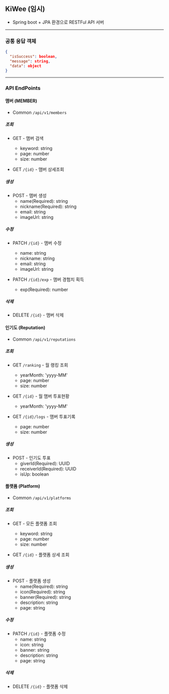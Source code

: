 ## KiWee (임시)

- Spring boot + JPA 환경으로 RESTFul API 서버
----
### 공통 응답 객체
```json
{
  "isSuccess": boolean,
  "message": string,
  "data": object
}
```
----
### API EndPoints

#### 맴버 (MEMBER)
- Common `/api/v1/members`

##### 조회
- GET - 맴버 검색
  + keyword: string
  + page: number
  + size: number

- GET `/{id}` - 맴버 상세조회

##### 생성
- POST - 맴버 생성
  + name(Required): string
  + nickname(Required): string
  + email: string
  + imageUrl: string

##### 수정
- PATCH `/{id}` - 맴버 수정
  + name: string
  + nickname: string
  + email: string
  + imageUrl: string

- PATCH `/{id}/exp` - 맴버 경험치 획득
  + exp(Required): number

##### 삭제
- DELETE `/{id}` - 맴버 삭제

#### 인기도 (Reputation)
- Common `/api/v1/reputations`

##### 조회
- GET `/ranking` - 월 랭킹 조회
  + yearMonth: 'yyyy-MM'
  + page: number
  + size: number

- GET `/{id}` - 월 맴버 투표현황
  + yearMonth: 'yyyy-MM'

- GET `/{id}/logs` - 맴버 투표기록
  + page: number
  + size: number

##### 생성
- POST - 인기도 투표
  + giverId(Required): UUID
  + receiverId(Required): UUID
  + isUp: boolean

#### 플랫폼 (Platform)
- Common `/api/v1/platforms`

##### 조회
- GET - 모든 플랫폼 조회
  + keyword: string
  + page: number
  + size: number

- GET `/{id}` - 플랫폼 상세 조회

##### 생성
- POST - 플랫폼 생성
  + name(Required): string
  + icon(Required): string
  + banner(Required): string
  + description: string
  + page: string

##### 수정
- PATCH `/{id}` - 플랫폼 수정
  + name: string
  + icon: string
  + banner: string
  + description: string
  + page: string

##### 삭제
- DELETE `/{id}` - 플랫폼 삭제
